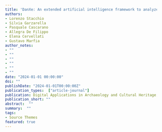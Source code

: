 ```yaml
---
title: 'DanXe: An extended artificial intelligence framework to analyze and promote dance heritage'
authors:
- Lorenzo Stacchio
- Silvia Garzarella
- Pasquale Cascarano
- Allegra De Filippo
- Elena Cervellati
- Gustavo Marfia
author_notes:
- ""
- ""
- ""
- ""
- ""
- ""
date: "2024-01-01 00:00:00"
doi: ""
publishDate: "2024-01-01T00:00:00Z"
publication_types:  ["article-journal"]
publication: Digital Applications in Archaeology and Cultural Heritage, Elsevier
publication_short: ""
abstract:  ""
summary:  ""
tags:
- Source Themes
featured: true
---
```

